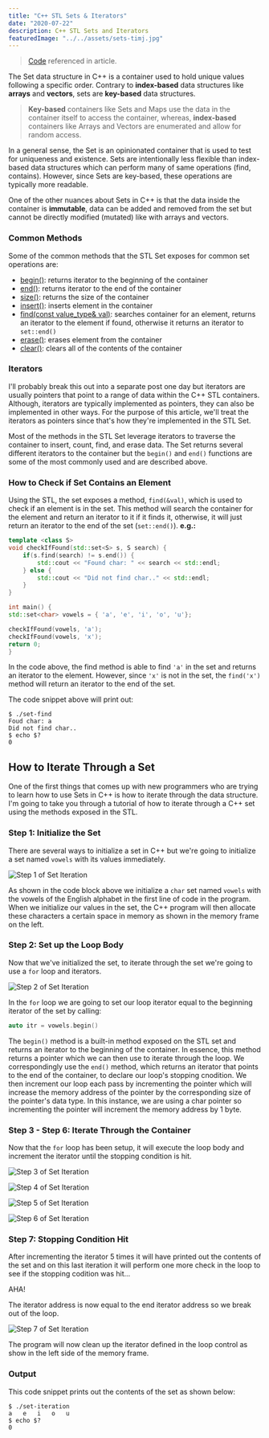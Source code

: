 ```yaml
---
title: "C++ STL Sets & Iterators"
date: "2020-07-22"
description: C++ STL Sets and Iterators
featuredImage: "../../assets/sets-timj.jpg"
---
```

> [Code](https://github.com/rileymiller/riley-miller-personal-site/blob/master/content/blog/c%2B%2B-stl-set/main.cpp) referenced in article.

The Set data structure in C++ is a container used to hold unique values following a specific order. Contrary to **index-based** data structures
like **arrays** and **vectors**, sets are **key-based** data structures.

> **Key-based** containers like Sets and Maps use the data in the container itself to access the container, whereas,
> **index-based** containers like Arrays and Vectors are enumerated and allow for random access.

In a general sense, the Set is an opinionated container that is used to test for uniqueness and existence. Sets are
intentionally less flexible than index-based data structures which can perform many of same operations (find, contains). However,
since Sets are key-based, these operations are typically more readable.

One of the other nuances about Sets in C++ is that the data inside the container is **immutable**, data can be added and removed from the set but cannot be directly modified (mutated) like with arrays and vectors.

### Common Methods
Some of the common methods that the STL Set exposes for common set operations are:
* [begin()](http://www.cplusplus.com/reference/set/set/begin/): returns iterator to the beginning of the container
* [end()](http://www.cplusplus.com/reference/set/set/end/): returns iterator to the end of the container
* [size()](http://www.cplusplus.com/reference/set/set/size/): returns the size of the container
* [insert()](http://www.cplusplus.com/reference/set/set/insert/): inserts element in the container
* [find(const value_type& val)](https://www.cplusplus.com/reference/set/set/find/): searches container for an element, returns an iterator to the element if found, otherwise it returns an iterator to `set::end()`
* [erase()](http://www.cplusplus.com/reference/set/set/erase/): erases element from the container
* [clear()](http://www.cplusplus.com/reference/set/set/clear/): clears all of the contents of the container

### Iterators
I'll probably break this out into a separate post one day but iterators are usually pointers that point to a range of data within the C++ STL containers. Although, iterators are typically implemented as pointers, they can also be implemented in other ways. For the purpose of this article, we'll treat the iterators as pointers since that's how they're implemented in the STL Set.

Most of the methods in the STL Set leverage iterators to traverse the container to insert, count, find, and erase data. The Set returns several different iterators to the container but the `begin()` and `end()` functions are some of the most commonly used and are described above.

### How to Check if Set Contains an Element
Using the STL, the set exposes a method, `find(&val)`, which is used to check if an element is in the set. This method will search the container for the element and return an iterator to it if it finds it, otherwise, it will just return an iterator to the end of the set (`set::end()`). **e.g.:**

```cpp
template <class S>
void checkIfFound(std::set<S> s, S search) {
    if(s.find(search) != s.end()) {
        std::cout << "Found char: " << search << std::endl;
    } else {
        std::cout << "Did not find char.." << std::endl;
    }
}

int main() {
std::set<char> vowels = { 'a', 'e', 'i', 'o', 'u'};

checkIfFound(vowels, 'a');
checkIfFound(vowels, 'x');
return 0;
}
```
In the code above, the find method is able to find `'a'` in the set and returns an iterator to the element. However, since `'x'` is not in the set, the `find('x')` method will return an iterator to the end of the set.

The code snippet above will print out:
```shell
$ ./set-find
Foud char: a
Did not find char..
$ echo $?
0
```

## How to Iterate Through a Set 
One of the first things that comes up with new programmers who are trying to learn how to use Sets in C++ is how to iterate through the data structure. I'm going to take you through a tutorial of how to iterate through a C++ set using the methods exposed in the STL.

### Step 1: Initialize the Set
There are several ways to initialize a set in C++ but we're going to initialize a set named `vowels` with its values immediately.

![Step 1 of Set Iteration](./set-iteration-step-1.png)

As shown in the code block above we initialize a `char` set  named `vowels` with the vowels of the English alphabet in the first line of code in the program. When we initialize our values in the set, the C++ program will then allocate these characters a certain space in memory as shown in the memory frame on the left.

### Step 2: Set up the Loop Body
Now that we've initialized the set, to iterate through the set we're going to use a `for` loop and iterators.

![Step 2 of Set Iteration](./set-iteration-step-2.png)

In the `for` loop we are going to set our loop iterator equal to the beginning iterator of the set by calling:
```cpp
auto itr = vowels.begin()
```

The `begin()` method is a built-in method exposed on the STL set and returns an iterator to the beginning of the container. In essence, this method returns a pointer which we can then use to iterate through the loop. We correspondingly use the `end()` method, which returns an iterator that points to the end of the container, to declare our loop's stopping cnodition. We then increment our loop each pass by incrementing the pointer which will increase the memory address of the pointer by the corresponding size of the pointer's data type. In this instance, we are using a char pointer so incrementing the pointer will increment the memory address by 1 byte.

### Step 3 - Step 6: Iterate Through the Container
Now that the `for` loop has been setup, it will execute the loop body and increment the iterator until the stopping condition is hit.

![Step 3 of Set Iteration](./set-iteration-step-3.png)

![Step 4 of Set Iteration](./set-iteration-step-4.png)

![Step 5 of Set Iteration](./set-iteration-step-5.png)

![Step 6 of Set Iteration](./set-iteration-step-6.png)

### Step 7: Stopping Condition Hit
After incrementing the iterator 5 times it will have printed out the contents of the set and on this last iteration it will perform one more check in the loop to see if the stopping codition was hit...

AHA!

The iterator address is now equal to the end iterator address so we break out of the loop.

![Step 7 of Set Iteration](./set-iteration-step-7.png)

The program will now clean up the iterator defined in the loop control as show in the left side of the memory frame.

### Output
This code snippet prints out the contents of the set as shown below:
```shell
$ ./set-iteration
a   e   i   o   u
$ echo $?
0
```